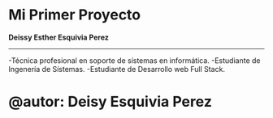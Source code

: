 # Mi Primer Proyecto

**Deissy Esther Esquivia Perez**
- - -
-Técnica profesional en soporte de sístemas en informática.
-Estudiante de Ingenería de Sístemas.
-Estudiante de Desarrollo web Full Stack.

# @autor: Deisy Esquivia Perez
